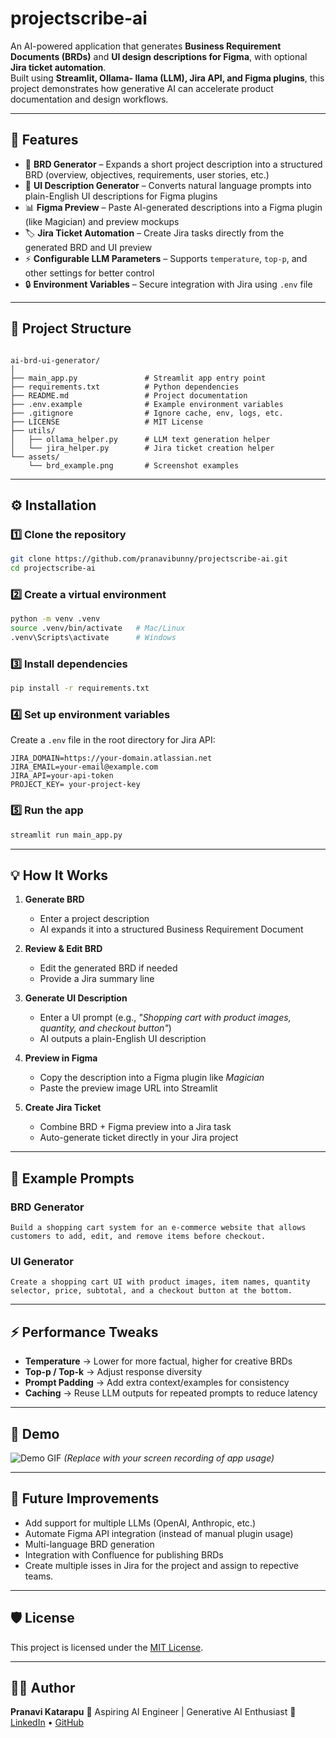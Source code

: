 # projectscribe-ai

An AI-powered application that generates **Business Requirement Documents (BRDs)** and **UI design descriptions for Figma**, with optional **Jira ticket automation**.  
Built using **Streamlit, Ollama- llama (LLM), Jira API, and Figma plugins**, this project demonstrates how generative AI can accelerate product documentation and design workflows.

---

## 🚀 Features

- 📝 **BRD Generator** – Expands a short project description into a structured BRD (overview, objectives, requirements, user stories, etc.)
- 🎨 **UI Description Generator** – Converts natural language prompts into plain-English UI descriptions for Figma plugins
- 📊 **Figma Preview** – Paste AI-generated descriptions into a Figma plugin (like Magician) and preview mockups
- 🏷 **Jira Ticket Automation** – Create Jira tasks directly from the generated BRD and UI preview
- ⚡ **Configurable LLM Parameters** – Supports `temperature`, `top-p`, and other settings for better control
- 🔒 **Environment Variables** – Secure integration with Jira using `.env` file

---

## 📂 Project Structure

```

ai-brd-ui-generator/
│
├── main_app.py               # Streamlit app entry point
├── requirements.txt          # Python dependencies
├── README.md                 # Project documentation
├── .env.example              # Example environment variables
├── .gitignore                # Ignore cache, env, logs, etc.
├── LICENSE                   # MIT License
├── utils/
│   ├── ollama_helper.py      # LLM text generation helper
│   └── jira_helper.py        # Jira ticket creation helper
└── assets/
    └── brd_example.png       # Screenshot examples

````

---

## ⚙️ Installation

### 1️⃣ Clone the repository
```bash
git clone https://github.com/pranavibunny/projectscribe-ai.git
cd projectscribe-ai
````

### 2️⃣ Create a virtual environment

```bash
python -m venv .venv
source .venv/bin/activate   # Mac/Linux
.venv\Scripts\activate      # Windows
```

### 3️⃣ Install dependencies

```bash
pip install -r requirements.txt
```

### 4️⃣ Set up environment variables

Create a `.env` file in the root directory for Jira API:

```env
JIRA_DOMAIN=https://your-domain.atlassian.net
JIRA_EMAIL=your-email@example.com
JIRA_API=your-api-token
PROJECT_KEY= your-project-key
```

### 5️⃣ Run the app

```bash
streamlit run main_app.py
```

---

## 💡 How It Works

1. **Generate BRD**

   * Enter a project description
   * AI expands it into a structured Business Requirement Document

2. **Review & Edit BRD**

   * Edit the generated BRD if needed
   * Provide a Jira summary line

3. **Generate UI Description**

   * Enter a UI prompt (e.g., *"Shopping cart with product images, quantity, and checkout button"*)
   * AI outputs a plain-English UI description

4. **Preview in Figma**

   * Copy the description into a Figma plugin like *Magician*
   * Paste the preview image URL into Streamlit

5. **Create Jira Ticket**

   * Combine BRD + Figma preview into a Jira task
   * Auto-generate ticket directly in your Jira project

---

## 🧪 Example Prompts

### BRD Generator

```
Build a shopping cart system for an e-commerce website that allows customers to add, edit, and remove items before checkout.
```

### UI Generator

```
Create a shopping cart UI with product images, item names, quantity selector, price, subtotal, and a checkout button at the bottom.
```

---

## ⚡ Performance Tweaks

* **Temperature** → Lower for more factual, higher for creative BRDs
* **Top-p / Top-k** → Adjust response diversity
* **Prompt Padding** → Add extra context/examples for consistency
* **Caching** → Reuse LLM outputs for repeated prompts to reduce latency

---

## 🎥 Demo

![Demo GIF](assets/demo.gif)
*(Replace with your screen recording of app usage)*

---

## 🔮 Future Improvements

* Add support for multiple LLMs (OpenAI, Anthropic, etc.)
* Automate Figma API integration (instead of manual plugin usage)
* Multi-language BRD generation
* Integration with Confluence for publishing BRDs
* Create multiple isses in Jira for the project and assign to repective teams.

---

## 🛡 License

This project is licensed under the [MIT License](LICENSE).

---

## 👩‍💻 Author

**Pranavi Katarapu**
💼 Aspiring AI Engineer | Generative AI Enthusiast
📌 [LinkedIn](https://www.linkedin.com/in/pranavi-katarapu-317425384/) • [GitHub](https://github.com/pranavibunny)
